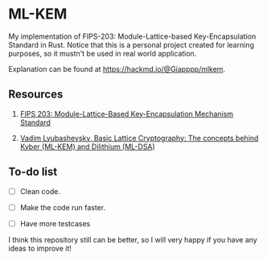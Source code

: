 # ML-KEM
My implementation of FIPS-203: Module-Lattice-based Key-Encapsulation Standard in Rust. Notice that this is a personal project created for learning purposes, so it mustn't be used in real world application.

Explanation can be found at https://hackmd.io/@Giapppp/mlkem.

## Resources
1. [FIPS 203: Module-Lattice-Based Key-Encapsulation Mechanism Standard](https://csrc.nist.gov/pubs/fips/203/final)

2. [Vadim Lyubashevsky, Basic Lattice Cryptography: The concepts behind Kyber (ML-KEM) and Dilithium (ML-DSA)](https://eprint.iacr.org/2024/1287.pdf)

## To-do list

- [ ] Clean code.

- [ ] Make the code run faster.

- [ ] Have more testcases

I think this repository still can be better, so I will very happy if you have any ideas to improve it! 
